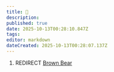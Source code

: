 ```yaml
---
title: 🐻
description: 
published: true
date: 2025-10-13T00:28:10.847Z
tags: 
editor: markdown
dateCreated: 2025-10-13T00:28:07.137Z
---
```


1.  REDIRECT [Brown Bear](Brown_Bear "wikilink")